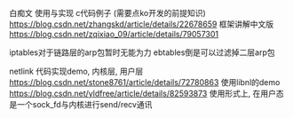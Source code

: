 白痴文
使用与实现 c代码例子 (需要点ko开发的前提知识)
https://blog.csdn.net/zhangskd/article/details/22678659
框架讲解中文版
https://blog.csdn.net/zqixiao_09/article/details/79057301

iptables对于链路层的arp包暂时无能为力
ebtables倒是可以过滤掉二层arp包

netlink 代码实现demo, 内核层, 用户层
https://blog.csdn.net/stone8761/article/details/72780863
使用libnl的demo
https://blog.csdn.net/yldfree/article/details/82593873
使用形式上, 在用户态是一个sock_fd与内核进行send/recv通讯